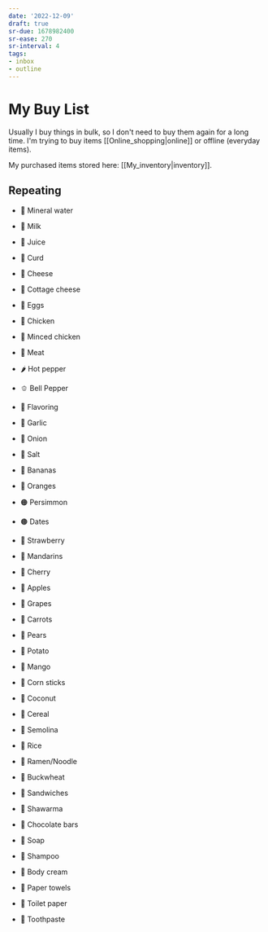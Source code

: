 ```yaml
---
date: '2022-12-09'
draft: true
sr-due: 1678982400
sr-ease: 270
sr-interval: 4
tags:
- inbox
- outline
---
```


# My Buy List

Usually I buy things in bulk, so I don't need to buy them again for a long time.
I'm trying to buy items [[Online_shopping|online]] or offline (everyday items).

My purchased items stored here: [[My_inventory|inventory]].

## Repeating

- 🧴 Mineral water
- 🥛 Milk
- 🧃 Juice

- 🧀 Curd
- 🧀 Cheese
- 🧀 Cottage cheese

- 🥚 Eggs
- 🍗 Chicken
- 🍗 Minced chicken
- 🥩 Meat

- 🌶️ Hot pepper
- 🫑 Bell Pepper
- 🌿 Flavoring
- 🧄 Garlic
- 🧅 Onion
- 🧂 Salt

- 🍌 Bananas
- 🍊 Oranges
- 🟠 Persimmon
- 🟤 Dates
- 🍓 Strawberry
- 🍊 Mandarins
- 🍒 Cherry
- 🍎 Apples
- 🍇 Grapes
- 🥕 Carrots
- 🍐 Pears
- 🥔 Potato
- 🥭 Mango
- 🌽 Corn sticks
- 🥥 Coconut

- 🥣 Cereal
- 🍚 Semolina
- 🍚 Rice
- 🍜 Ramen/Noodle
- 🌾 Buckwheat

- 🥪 Sandwiches
- 🌯 Shawarma
- 🍫 Chocolate bars

- 🧼 Soap
- 🧴 Shampoo
- 🧴 Body cream
- 🧻 Paper towels
- 🧻 Toilet paper
- 🦷 Toothpaste
